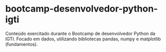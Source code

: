 # bootcamp-desenvolvedor-python-igti
Conteúdo exercitado durante o Bootcamp de desenvolvedor Python da IGTI.
Focado em dados, utilizando bibliotecas pandas, numpy e matplotlib (fundamentos).
